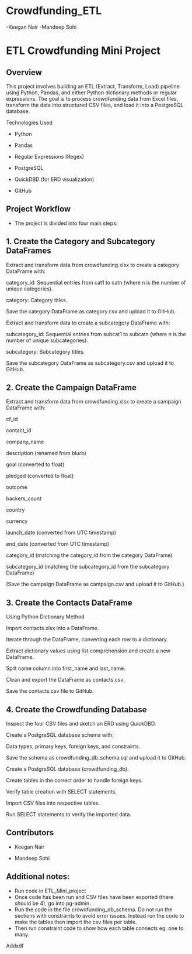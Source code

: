 # Crowdfunding_ETL
-Keegan Nair
-Mandeep Sohi




# ETL  Crowdfunding Mini Project

## Overview

This project involves building an ETL (Extract, Transform, Load) pipeline using Python, Pandas, and either Python dictionary methods or regular expressions. The goal is to process crowdfunding data from Excel files, transform the data into structured CSV files, and load it into a PostgreSQL database.

Technologies Used

- Python

- Pandas

- Regular Expressions (Regex)

- PostgreSQL

- QuickDBD (for ERD visualization)

- GitHub

## Project Workflow

- The project is divided into four main steps:


## 1. Create the Category and Subcategory DataFrames

Extract and transform data from crowdfunding.xlsx to create a category DataFrame with:

category_id: Sequential entries from cat1 to catn (where n is the number of unique categories).

category: Category titles.

Save the category DataFrame as category.csv and upload it to GitHub.

Extract and transform data to create a subcategory DataFrame with:

subcategory_id: Sequential entries from subcat1 to subcatn (where n is the number of unique subcategories).

subcategory: Subcategory titles.

Save the subcategory DataFrame as subcategory.csv and upload it to GitHub.


## 2. Create the Campaign DataFrame

Extract and transform data from crowdfunding.xlsx to create a campaign DataFrame with:

cf_id

contact_id

company_name

description (renamed from blurb)

goal (converted to float)

pledged (converted to float)

outcome

backers_count

country

currency

launch_date (converted from UTC timestamp)

end_date (converted from UTC timestamp)

category_id (matching the category_id from the category DataFrame)

subcategory_id (matching the subcategory_id from the subcategory DataFrame)

(Save the campaign DataFrame as campaign.csv and upload it to GitHub.)

## 3. Create the Contacts DataFrame

Using Python Dictionary Method

Import contacts.xlsx into a DataFrame.

Iterate through the DataFrame, converting each row to a dictionary.

Extract dictionary values using list comprehension and create a new DataFrame.

Split name column into first_name and last_name.

Clean and export the DataFrame as contacts.csv.

Save the contacts.csv file to GitHub.


## 4. Create the Crowdfunding Database

Inspect the four CSV files and sketch an ERD using QuickDBD.

Create a PostgreSQL database schema with:

Data types, primary keys, foreign keys, and constraints.

Save the schema as crowdfunding_db_schema.sql and upload it to GitHub.

Create a PostgreSQL database (crowdfunding_db).

Create tables in the correct order to handle foreign keys.

Verify table creation with SELECT statements.

Import CSV files into respective tables.

Run SELECT statements to verify the imported data.



## Contributors

- Keegan Nair

- Mandeep Sohi


## Additional notes: 

- Run code in ETL_Mini_project
- Once code has been run and CSV files have been exported (there should be 4), go into pg-admin.
- Run the code in the file crowdfunding_db_schema. Do not run the sections with constraints to avoid error issues. Instead run the code to make the tables then import the csv files per table.
- Then run constraint code to show how each table connects eg; one to many.


Addxdf
